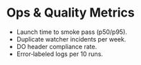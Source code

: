 # Ops & Quality Metrics

- Launch time to smoke pass (p50/p95).
- Duplicate watcher incidents per week.
- DO header compliance rate.
- Error‑labeled logs per 10 runs.
